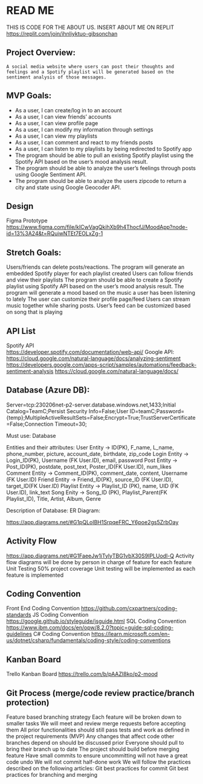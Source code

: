 # READ ME


THIS IS CODE FOR THE ABOUT US. 
INSERT ABOUT ME ON REPLIT
https://replit.com/join/ihnliyktuo-gibsonchan


## Project Overview:
	A social media website where users can post their thoughts and feelings and a Spotify playlist will be generated based on the sentiment analysis of those messages. 


## MVP Goals:
- As a user, I can create/log in to an account 
- As a user, I can view friends’ accounts 
- As a user, I can view profile page
- As a user, I can modify my information through settings
- As a user, I can view my playlists
- As a user, I can comment and react to my friends posts
- As a user, I can listen to my playlists by being redirected to Spotify app
- The program should be able to pull an existing Spotify playlist using the Spotify API based on the user’s mood analysis result.
- The program should be able to analyze the user’s feelings through posts using Google Sentiment API.
- The program should be able to analyze the users zipcode to return a city and state using Google Geocoder API.

## Design
Figma Prototype 
https://www.figma.com/file/kICwVagQkihXb9h4ThocfJ/MoodApp?node-id=13%3A24&t=RQuiwNTEt7EOLxZg-1

## Stretch Goals: 
Users/friends can delete posts/reactions.
The program will generate an embedded Spotify player for each playlist created
Users can follow friends and view their playlists 
The program should be able to create a Spotify playlist using Spotify API based on the user’s mood analysis result.
The program will generate a mood based on the music a user has been listening to lately
The user can customize their profile page/feed
Users can stream music together while sharing posts.
User’s feed can be customized based on song that is playing 


## API List
Spotify API  
https://developer.spotify.com/documentation/web-api/
Google API:
https://cloud.google.com/natural-language/docs/analyzing-sentiment
https://developers.google.com/apps-script/samples/automations/feedback-sentiment-analysis
https://cloud.google.com/natural-language/docs/

## Database (Azure DB):
Server=tcp:230206net-p2-server.database.windows.net,1433;Initial Catalog=TeamC;Persist Security Info=False;User ID=teamC;Password={temp};MultipleActiveResultSets=False;Encrypt=True;TrustServerCertificate=False;Connection Timeout=30;

Must use: Database 

Entities and their attributes: 
User Entity -> ID(PK), F_name, L_name,  phone_number, picture, account_date, birthdate, zip_code
Login Entity -> Login_ID(PK), Username (FK User.ID), email,  password
Post Entity -> Post_ID(PK), postdate, post_text, Poster_ID(FK User.ID), num_likes
Comment Entity -> Comment_ID(PK), comment_date, content, Username (FK User.ID)
Friend Entity  -> Friend_ID(PK),  source_ID (FK User.ID), target_ID(FK User.ID)
Playlist Entity -> Playlist_ID (PK), name, UID (FK User.ID),  link_text
Song Enity -> Song_ID (PK), Playlist_Parent(FK Playlist_ID), Title, Artist, Album, Genre

Description of Database:
ER Diagram:



https://app.diagrams.net/#G1pQLoIBH1SrpqeFRC_Y6poe2gs5ZrbOay

## Activity Flow
https://app.diagrams.net/#G1FaeeJw1iTylyTBG1vbX30S9IPLUodl-Q
Activity flow diagrams will be done by person in charge of feature for each feature
Unit Testing
50% project coverage
Unit testing will be implemented as each feature is implemented 

## Coding Convention 
Front End Coding Convention 
https://github.com/cxpartners/coding-standards
JS Coding Convention
https://google.github.io/styleguide/jsguide.html
SQL Coding Convention
https://www.ibm.com/docs/en/opw/8.2.0?topic=guide-sql-coding-guidelines
C# Coding Convention
https://learn.microsoft.com/en-us/dotnet/csharp/fundamentals/coding-style/coding-conventions
	
	
 	
## Kanban Board 
Trello Kanban Board
https://trello.com/b/pAAZI8ko/p2-mood

## Git Process (merge/code review practice/branch protection)
Feature based branching strategy 
Each feature will be broken down to smaller tasks 
We will meet and review merge requests before accepting them
All prior functionalities should still pass tests and work as defined in the project requirements (MVP)
Any changes that affect code other branches depend on should be discussed prior
Everyone should pull to bring their branch up to date
The project should build before merging feature 
Have small commits to ensure uncommitting will not have a great code undo 
We will not commit half-done work 
We will follow the practices described on the following articles: 
Git best practices for commit
Git best practices for branching and merging
